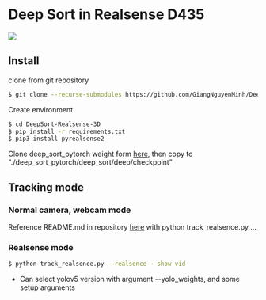 # Deep Sort in Realsense D435 
![](https://production-media.paperswithcode.com/thumbnails/task/task-0000000553-467cdf5d_SvoYQZ2.jpg)
## Install
clone from git repository 
```bash
$ git clone --recurse-submodules https://github.com/GiangNguyenMinh/DeepSort-Realsense-3D.git
```
Create environment
```bash
$ cd DeepSort-Realsense-3D
$ pip install -r requirements.txt
$ pip3 install pyrealsense2
```
Clone deep_sort_pytorch weight form [here](https://drive.google.com/file/d/1WrAPyakHLov2-h_FRahsbH4IWFaFt572/view?usp=sharing), then copy to "./deep_sort_pytorch/deep_sort/deep/checkpoint"

## Tracking mode 
### Normal camera, webcam mode 
Reference README.md in repository [here](https://github.com/mikel-brostrom/Yolov5_DeepSort_Pytorch.git) with python track_realsence.py ...
### Realsense mode 
```bash
$ python track_realsence.py --realsence --show-vid
```
- Can select yolov5 version with argument --yolo_weights, and some setup arguments

